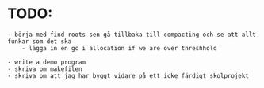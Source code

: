 # TODO:

    - börja med find roots sen gå tillbaka till compacting och se att allt funkar som det ska
        - lägga in en gc i allocation if we are over threshhold

    - write a demo program
    - skriva om makefilen
    - skriva om att jag har byggt vidare på ett icke färdigt skolprojekt
